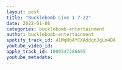 ```yaml
---
layout: post
title: "Bucklebomb Live 1-7-22"
date: 2022-01-08
categories: bucklebomb-entertainment
author: bucklebomb-entertainment
spotify_track_id: 41MqHbAYCXAddqhJgLm4QA
youtube_video_id: 
apple_track_id: 1000547286695
youtube_metadata: 
---
```

